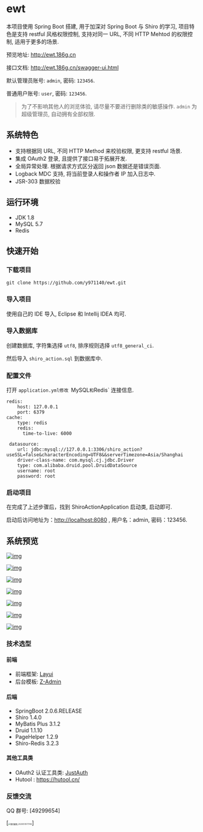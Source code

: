# ewt

本项目使用 Spring Boot 搭建, 用于加深对 Spring Boot 与 Shiro 的学习, 项目特色是支持 restful 风格权限控制, 支持对同一 URL, 不同 HTTP Mehtod 的权限控制, 适用于更多的场景.

预览地址: http://ewt.186g.cn

接口文档: http://ewt.186g.cn/swagger-ui.html

默认管理员账号: `admin`, 密码: `123456`.

普通用户账号: `user`, 密码: `123456`.

> 为了不影响其他人的浏览体验, 请尽量不要进行删除类的敏感操作. `admin` 为超级管理员, 自动拥有全部权限.

## 系统特色

- 支持根据同 URL, 不同 HTTP Method 来校验权限, 更支持 restful 场景.
- 集成 OAuth2 登录, 且提供了接口易于拓展开发.
- 全局异常处理. 根据请求方式区分返回 json 数据还是错误页面.
- Logback MDC 支持, 将当前登录人和操作者 IP 加入日志中.
- JSR-303 数据校验

## 运行环境

- JDK 1.8
- MySQL 5.7
- Redis

## 快速开始

### 下载项目

```
git clone https://github.com/y971140/ewt.git
```

### 导入项目

使用自己的 IDE 导入, Eclipse 和 Intellij IDEA 均可.

### 导入数据库

创建数据库, 字符集选择 `utf8`, 排序规则选择 `utf8_general_ci`.

然后导入 `shiro_action.sql` 到数据库中.

### 配置文件

打开 `application.yml修改 `MySQL` 和 `Redis` 连接信息.

```
redis:
    host: 127.0.0.1
    port: 6379
cache:
    type: redis
    redis:
      time-to-live: 6000

 datasource:
    url: jdbc:mysql://127.0.0.1:3306/shiro_action?useSSL=false&characterEncoding=UTF8&&serverTimezone=Asia/Shanghai
    driver-class-name: com.mysql.cj.jdbc.Driver
    type: com.alibaba.druid.pool.DruidDataSource
    username: root
    password: root
```

### 启动项目

在完成了上述步骤后，找到 ShiroActionApplication 启动类, 启动即可.

启动后访问地址为：[http://localhost:8080](http://localhost:8080/) , 用户名：admin, 密码：123456.

## 系统预览

[![img](https://camo.githubusercontent.com/c780f4d6bd3bb539cb327808568e93c356602fce/68747470733a2f2f63646e2e6a756e362e6e65742f3230313930353239323330335f3231312e706e67)](https://camo.githubusercontent.com/c780f4d6bd3bb539cb327808568e93c356602fce/68747470733a2f2f63646e2e6a756e362e6e65742f3230313930353239323330335f3231312e706e67)

[![img](https://camo.githubusercontent.com/7f9a54417637da52f00db6e2cd7c94158de0eb67/68747470733a2f2f63646e2e6a756e362e6e65742f3230313930363330323135395f3332362e706e67)](https://camo.githubusercontent.com/7f9a54417637da52f00db6e2cd7c94158de0eb67/68747470733a2f2f63646e2e6a756e362e6e65742f3230313930363330323135395f3332362e706e67)

[![img](https://camo.githubusercontent.com/07022197b147df1a6913ec87020156657547bb5d/68747470733a2f2f63646e2e6a756e362e6e65742f323031392f30362f33302f356431386330613835623338612e706e67)](https://camo.githubusercontent.com/07022197b147df1a6913ec87020156657547bb5d/68747470733a2f2f63646e2e6a756e362e6e65742f323031392f30362f33302f356431386330613835623338612e706e67)

[![img](https://camo.githubusercontent.com/1b18d943cdf333fd04b9114d9c546f3049743312/68747470733a2f2f63646e2e6a756e362e6e65742f323031392f30362f33302f356431386330613834393238352e706e67)](https://camo.githubusercontent.com/1b18d943cdf333fd04b9114d9c546f3049743312/68747470733a2f2f63646e2e6a756e362e6e65742f323031392f30362f33302f356431386330613834393238352e706e67)

[![img](https://camo.githubusercontent.com/0feade10a7bf3855dce3537999552e58df36c809/68747470733a2f2f63646e2e6a756e362e6e65742f323031392f30362f33302f356431386331653039643331342e706e67)](https://camo.githubusercontent.com/0feade10a7bf3855dce3537999552e58df36c809/68747470733a2f2f63646e2e6a756e362e6e65742f323031392f30362f33302f356431386331653039643331342e706e67)

[![img](https://camo.githubusercontent.com/f62adc402032981059de9d49cdd20d03b46f28c8/68747470733a2f2f63646e2e6a756e362e6e65742f323031392f30362f33302f356431386331616432373538302e706e67)](https://camo.githubusercontent.com/f62adc402032981059de9d49cdd20d03b46f28c8/68747470733a2f2f63646e2e6a756e362e6e65742f323031392f30362f33302f356431386331616432373538302e706e67)

[![img](https://camo.githubusercontent.com/f4c698b4bea0036fce302ff89e7a10a7000f3e16/68747470733a2f2f63646e2e6a756e362e6e65742f323031392f30362f33302f356431386331616432396430352e706e67)](https://camo.githubusercontent.com/f4c698b4bea0036fce302ff89e7a10a7000f3e16/68747470733a2f2f63646e2e6a756e362e6e65742f323031392f30362f33302f356431386331616432396430352e706e67)

### 技术选型

#### 前端

- 前端框架: [Layui](https://www.layui.com/)
- 后台模板: [Z-Admin](https://github.com/y971140/ewt/)

#### 后端

- SpringBoot 2.0.6.RELEASE
- Shiro 1.4.0
- MyBatis Plus  3.1.2
- Druid 1.1.10
- PageHelper 1.2.9
- Shiro-Redis 3.2.3

#### 其他工具类

- OAuth2 认证工具类: [JustAuth](https://gitee.com/yadong.zhang/JustAuth)
- Hutool : https://hutool.cn/

### 反馈交流

QQ 群号: [49299654]

[<img src="C:\Users\admin\Desktop\微信截图_20200515171749.png" alt="微信截图_20200515171749" style="zoom: 33%;" />]
